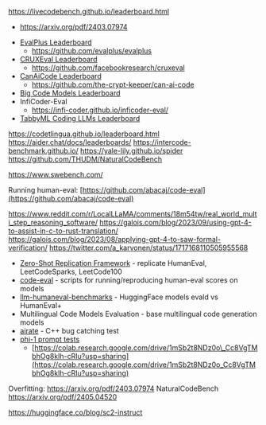 https://livecodebench.github.io/leaderboard.html
* https://arxiv.org/pdf/2403.07974

- [EvalPlus Leaderboard](https://evalplus.github.io/leaderboard.html)
	- https://github.com/evalplus/evalplus
- [CRUXEval Leaderboard](https://crux-eval.github.io/leaderboard.html)
	- https://github.com/facebookresearch/cruxeval
- [CanAiCode Leaderboard](https://huggingface.co/spaces/mike-ravkine/can-ai-code-results)
	- https://github.com/the-crypt-keeper/can-ai-code
- [Big Code Models Leaderboard](https://huggingface.co/spaces/bigcode/bigcode-models-leaderboard)
- InfiCoder-Eval
	- https://infi-coder.github.io/inficoder-eval/
- [TabbyML Coding LLMs Leaderboard](https://leaderboard.tabbyml.com/)

https://codetlingua.github.io/leaderboard.html
https://aider.chat/docs/leaderboards/
https://intercode-benchmark.github.io/
https://yale-lily.github.io/spider
https://github.com/THUDM/NaturalCodeBench

https://www.swebench.com/

Running human-eval:
[https://github.com/abacaj/code-eval](https://github.com/abacaj/code-eval)


https://www.reddit.com/r/LocalLLaMA/comments/18m54tw/real_world_multi_step_reasoning_software/
https://galois.com/blog/2023/09/using-gpt-4-to-assist-in-c-to-rust-translation/
https://galois.com/blog/2023/08/applying-gpt-4-to-saw-formal-verification/
https://twitter.com/a_karvonen/status/1717168110505955568


- [Zero-Shot Replication Framework](https://github.com/emrgnt-cmplxty/zero-shot-replication) - replicate HumanEval, LeetCodeSparks, LeetCode100
- [code-eval](https://github.com/abacaj/code-eval) - scripts for running/reproducing human-eval scores on models
- [llm-humaneval-benchmarks](https://github.com/my-other-github-account/llm-humaneval-benchmarks) - HuggingFace models evald vs HumanEval+
- Multilingual Code Models Evaluation - base multilingual code generation models
- [airate](https://github.com/catid/supercharger/tree/main/airate) - C++ bug catching test
- [phi-1 prompt tests](https://twitter.com/khandelia1000/status/1675939866389934097)
    - [https://colab.research.google.com/drive/1mSb2t8NDz0o\_Cc8VgTMbhOg8kIh-cRIu?usp=sharing](https://colab.research.google.com/drive/1mSb2t8NDz0o_Cc8VgTMbhOg8kIh-cRIu?usp=sharing)

Overfitting:
https://arxiv.org/pdf/2403.07974
NaturalCodeBench
https://arxiv.org/pdf/2405.04520

https://huggingface.co/blog/sc2-instruct